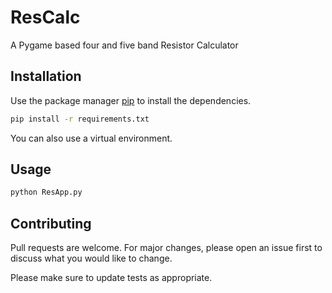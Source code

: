 # ResCalc
A Pygame based four and five band Resistor Calculator

## Installation

Use the package manager [pip](https://pip.pypa.io/en/stable/) to install the dependencies.

```bash
pip install -r requirements.txt
```
You can also use a virtual environment.

## Usage

```bash
python ResApp.py
```

## Contributing
Pull requests are welcome. For major changes, please open an issue first to discuss what you would like to change.

Please make sure to update tests as appropriate.
